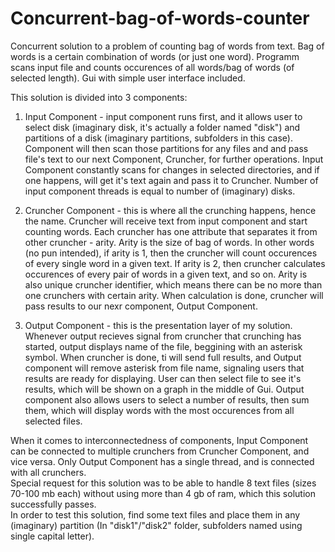 # Concurrent-bag-of-words-counter
Concurrent solution to a problem of counting bag of words from text.
Bag of words is a certain combination of words (or just one word). Programm scans input file and counts occurences of all words/bag of words (of selected length). 
Gui with simple user interface included. </br>

This solution is divided into 3 components:

1. Input Component - input component runs first, and it allows user to select disk (imaginary disk, it's actually a folder named "disk") and 
   partitions of a disk (imaginary partitions, subfolders in this case). Component will then scan those partitions for any files and and pass file's 
   text to our next Component, Cruncher, for further operations. Input Component constantly scans for changes in selected directories, and if one happens, 
   will get it's text again and pass it to Cruncher. Number of input component threads is equal to number of (imaginary) disks.
   
2. Cruncher Component - this is where all the crunching happens, hence the name. Cruncher will receive text from input component and start counting words.
   Each cruncher has one attribute that separates it from other cruncher - arity. Arity is the size of bag of words. In other words (no pun intended), if arity is 1,
   then the cruncher will count occurences of every single word in a given text. If arity is 2, then cruncher calculates occurences of every pair of words in a given text,
   and so on. Arity is also unique cruncher identifier, which means there can be no more than one crunchers with certain arity. When calculation is done, cruncher will pass
   results to our nexr component, Output Component.
   
3. Output Component - this is the presentation layer of my solution. Whenever output recieves signal from cruncher that crunching has started, output displays name of the file,
   beggining with an asterisk symbol. When cruncher is done, ti will send full results, and Output component will remove asterisk from file name, signaling users 
   that results are ready for displaying. User can then select file to see it's results, which will be shown on a graph in the middle of Gui.
   Output component also allows users to select a number of results, then sum them, which will display words with the most occurences from all selected files. 
   
When it comes to interconnectedness of components, Input Component can be connected to multiple crunchers from Cruncher Component, and vice versa. Only Output Component 
has a single thread, and is connected with all crunchers. </br>
Special request for this solution was to be able to handle 8 text files (sizes 70-100 mb each) without using more than 4 gb of ram, which this solution successfully passes. </br>
In order to test this solution, find some text files and place them in any (imaginary) partition (In "disk1"/"disk2" folder, subfolders named using single capital letter).
